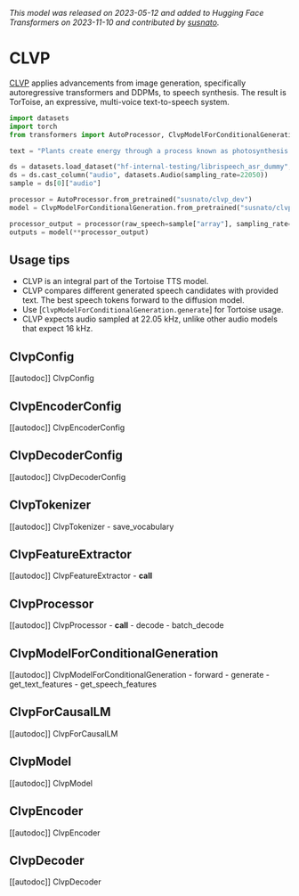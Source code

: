 <!--Copyright 2023 The HuggingFace Team. All rights reserved.

Licensed under the Apache License, Version 2.0 (the "License"); you may not use this file except in compliance with
the License. You may obtain a copy of the License at

http://www.apache.org/licenses/LICENSE-2.0

Unless required by applicable law or agreed to in writing, software distributed under the License is distributed on
an "AS IS" BASIS, WITHOUT WARRANTIES OR CONDITIONS OF ANY KIND, either express or implied. See the License for the
specific language governing permissions and limitations under the License.

⚠️ Note that this file is in Markdown but contain specific syntax for our doc-builder (similar to MDX) that may not be
rendered properly in your Markdown viewer.

-->
*This model was released on 2023-05-12 and added to Hugging Face Transformers on 2023-11-10 and contributed by [susnato](https://huggingface.co/susnato).*

# CLVP

[CLVP](https://huggingface.co/papers/2305.07243) applies advancements from image generation, specifically autoregressive transformers and DDPMs, to speech synthesis. The result is TorToise, an expressive, multi-voice text-to-speech system.

<hfoptions id="usage">
<hfoption id="ClvpModelForConditionalGeneration">

```py
import datasets
import torch
from transformers import AutoProcessor, ClvpModelForConditionalGeneration

text = "Plants create energy through a process known as photosynthesis."

ds = datasets.load_dataset("hf-internal-testing/librispeech_asr_dummy", "clean", split="validation")
ds = ds.cast_column("audio", datasets.Audio(sampling_rate=22050))
sample = ds[0]["audio"]

processor = AutoProcessor.from_pretrained("susnato/clvp_dev")
model = ClvpModelForConditionalGeneration.from_pretrained("susnato/clvp_dev", dtype="auto")

processor_output = processor(raw_speech=sample["array"], sampling_rate=sample["sampling_rate"], text=text, return_tensors="pt")
outputs = model(**processor_output)
```

</hfoption>
</hfoptions>

## Usage tips

- CLVP is an integral part of the Tortoise TTS model.
- CLVP compares different generated speech candidates with provided text. The best speech tokens forward to the diffusion model.
- Use [`ClvpModelForConditionalGeneration.generate`] for Tortoise usage.
- CLVP expects audio sampled at 22.05 kHz, unlike other audio models that expect 16 kHz.

## ClvpConfig

[[autodoc]] ClvpConfig

## ClvpEncoderConfig

[[autodoc]] ClvpEncoderConfig

## ClvpDecoderConfig

[[autodoc]] ClvpDecoderConfig

## ClvpTokenizer

[[autodoc]] ClvpTokenizer
    - save_vocabulary

## ClvpFeatureExtractor

[[autodoc]] ClvpFeatureExtractor
    - __call__

## ClvpProcessor

[[autodoc]] ClvpProcessor
    - __call__
    - decode
    - batch_decode

## ClvpModelForConditionalGeneration

[[autodoc]] ClvpModelForConditionalGeneration
    - forward
    - generate
    - get_text_features
    - get_speech_features

## ClvpForCausalLM

[[autodoc]] ClvpForCausalLM

## ClvpModel

[[autodoc]] ClvpModel

## ClvpEncoder

[[autodoc]] ClvpEncoder

## ClvpDecoder

[[autodoc]] ClvpDecoder

